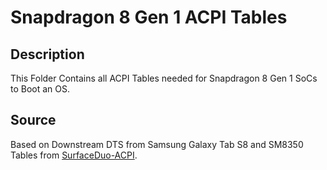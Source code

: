 # Snapdragon 8 Gen 1 ACPI Tables

## Description

This Folder Contains all ACPI Tables needed for Snapdragon 8 Gen 1 SoCs to Boot an OS.

## Source

Based on Downstream DTS from Samsung Galaxy Tab S8 and SM8350 Tables from [SurfaceDuo-ACPI](https://github.com/WOA-Project/SurfaceDuo-ACPI).
